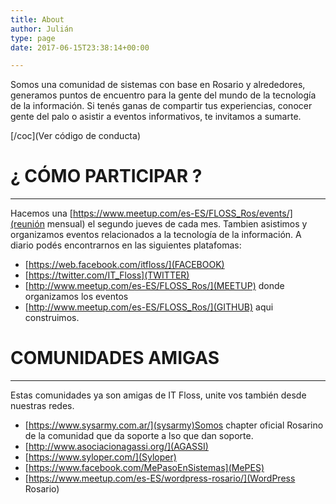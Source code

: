 ```yaml
---
title: About
author: Julián
type: page
date: 2017-06-15T23:38:14+00:00

---
```

Somos una comunidad de sistemas con base en Rosario y alrededores, generamos puntos de encuentro para la gente del mundo de la tecnología de la información. Si tenés ganas de compartir tus experiencias, conocer gente del palo o asistir a eventos informativos, te invitamos a sumarte.

[/coc](Ver código de conducta)

# ¿ CÓMO PARTICIPAR ?

* * *

Hacemos una [https://www.meetup.com/es-ES/FLOSS_Ros/events/](reunión mensual) el segundo jueves de cada mes. Tambien asistimos y organizamos eventos relacionados a la tecnología de la información. 
A diario podés encontrarnos en las siguientes platafomas:
* [https://web.facebook.com/itfloss/](FACEBOOK)
* [https://twitter.com/IT_Floss](TWITTER)
* [http://www.meetup.com/es-ES/FLOSS_Ros/](MEETUP) donde organizamos los eventos
* [http://www.meetup.com/es-ES/FLOSS_Ros/](GITHUB) aqui construimos.

# COMUNIDADES AMIGAS

* * *

Estas comunidades ya son amigas de IT Floss, unite vos también desde nuestras redes.

  * [https://www.sysarmy.com.ar/](sysarmy)Somos chapter oficial Rosarino de la comunidad que da soporte a lso que dan soporte.
  * [http://www.asociacionagassi.org/](AGASSI)
  * [https://www.syloper.com/](Syloper)
  * [https://www.facebook.com/MePasoEnSistemas](MePES)
  * [https://www.meetup.com/es-ES/wordpress-rosario/](WordPress Rosario)

